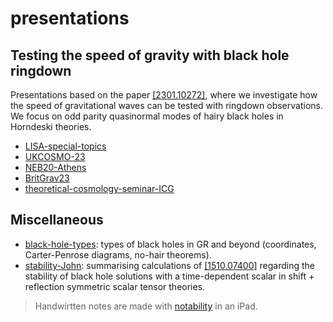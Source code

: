 # presentations

## Testing the speed of gravity with black hole ringdown
Presentations based on the paper [[2301.10272]](https://arxiv.org/abs/2301.10272), where we investigate how the speed of gravitational waves can be tested with ringdown observations. We focus on odd parity quasinormal modes of hairy black holes in Horndeski theories.
- [LISA-special-topics](https://github.com/sergisl/presentations/blob/main/LISA-special-topics.pdf)
- [UKCOSMO-23](https://github.com/sergisl/presentations/blob/main/UKCOSMO-23.pdf)
- [NEB20-Athens](https://github.com/sergisl/presentations/blob/main/NEB20-Athens.pdf)
- [BritGrav23](https://github.com/sergisl/presentations/blob/main/Britgrav23.pdf)
- [theoretical-cosmology-seminar-ICG](https://github.com/sergisl/presentations/blob/main/theoretical-cosmology-seminar-ICG.pdf)
## Miscellaneous
- [black-hole-types](https://github.com/sergisl/presentations/blob/main/black-hole-types.pdf): types of black holes in GR and beyond (coordinates, Carter-Penrose diagrams, no-hair theorems).
- [stability-John](https://github.com/sergisl/presentations/blob/main/stability-John.pdf): summarising calculations of [[1510.07400]](https://arxiv.org/pdf/1510.07400.pdf) regarding the stability of black hole solutions with a time-dependent scalar in shift + reflection symmetric scalar tensor theories.

> Handwirtten notes are made with [notability](https://notability.com/) in an iPad.
